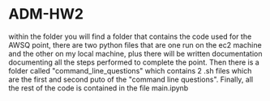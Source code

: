 # ADM-HW2

within the folder you will find a folder that contains the code used for the AWSQ point, there are two python files that are one run on the ec2 machine and the other on my local machine, plus there will be written documentation documenting all the steps performed to complete the point. Then there is a folder called "command_line_questions" which contains 2 .sh files which are the first and second puto of the "command line questions".
Finally, all the rest of the code is contained in the file main.ipynb


